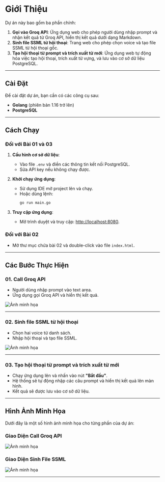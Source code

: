 # Giới Thiệu

Dự án này bao gồm ba phần chính:

1. **Gọi vào Groq API**: Ứng dụng web cho phép người dùng nhập prompt và nhận kết quả từ Groq API, hiển thị kết quả dưới dạng Markdown.
2. **Sinh file SSML từ hội thoại**: Trang web cho phép chọn voice và tạo file SSML từ hội thoại gốc.
3. **Tạo hội thoại từ prompt và trích xuất từ mới**: Ứng dụng web tự động hóa việc tạo hội thoại, trích xuất từ vựng, và lưu vào cơ sở dữ liệu PostgreSQL.

---

## Cài Đặt

Để cài đặt dự án, bạn cần có các công cụ sau:

- **Golang** (phiên bản 1.16 trở lên)
- **PostgreSQL**

---

## Cách Chạy

### Đối với Bài 01 và 03

1. **Cấu hình cơ sở dữ liệu**:
   - Vào file `.env` và điền các thông tin kết nối PostgreSQL.
   - Sửa API key nếu không chạy được.

2. **Khởi chạy ứng dụng**:
   - Sử dụng IDE mở project lên và chạy.
   - Hoặc dùng lệnh:
     ```bash
     go run main.go
     ```

3. **Truy cập ứng dụng**:
   - Mở trình duyệt và truy cập: [http://localhost:8080](http://localhost:8080).

### Đối với Bài 02

- Mở thư mục chứa bài 02 và double-click vào file `index.html`.

---

## Các Bước Thực Hiện

### 01. Call Groq API

- Người dùng nhập prompt vào text area.
- Ứng dụng gọi Groq API và hiển thị kết quả.

![Ảnh minh họa](https://github.com/user-attachments/assets/d6c54ce1-160f-4413-8fd6-194c49db5b92)

---

### 02. Sinh file SSML từ hội thoại

- Chọn hai voice từ danh sách.
- Nhập hội thoại và tạo file SSML.

![Ảnh minh họa](https://github.com/user-attachments/assets/ffa4144a-6086-418f-81c9-0885024c96a5)

---

### 03. Tạo hội thoại từ prompt và trích xuất từ mới

- Chạy ứng dụng lên và nhấn vào nút **"Bắt đầu"**.
- Hệ thống sẽ tự động nhập các câu prompt và hiển thị kết quả lên màn hình.
- Kết quả sẽ được lưu vào cơ sở dữ liệu.


---

## Hình Ảnh Minh Họa

Dưới đây là một số hình ảnh minh họa cho từng phần của dự án:

### Giao Diện Call Groq API
![Ảnh minh họa](https://github.com/user-attachments/assets/d6c54ce1-160f-4413-8fd6-194c49db5b92)

### Giao Diện Sinh File SSML
![Ảnh minh họa](https://github.com/user-attachments/assets/ffa4144a-6086-418f-81c9-0885024c96a5)

---

